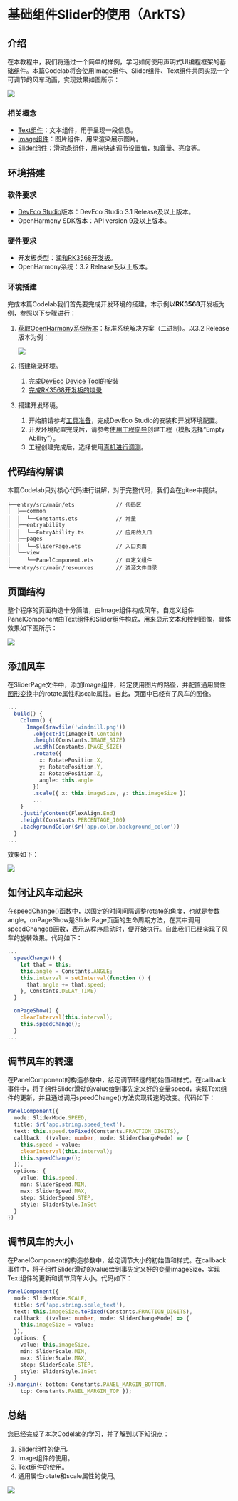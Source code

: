 
# 基础组件Slider的使用（ArkTS）
## 介绍

在本教程中，我们将通过一个简单的样例，学习如何使用声明式UI编程框架的基础组件。本篇Codelab将会使用Image组件、Slider组件、Text组件共同实现一个可调节的风车动画，实现效果如图所示：

![](figures/xiaoguo.gif)

### 相关概念

-   [Text组件](https://gitee.com/openharmony/docs/blob/master/zh-cn/application-dev/reference/arkui-ts/ts-basic-components-text.md)：文本组件，用于呈现一段信息。
-   [Image组件](https://gitee.com/openharmony/docs/blob/master/zh-cn/application-dev/reference/arkui-ts/ts-basic-components-image.md)：图片组件，用来渲染展示图片。
-   [Slider组件](https://gitee.com/openharmony/docs/blob/master/zh-cn/application-dev/reference/arkui-ts/ts-basic-components-slider.md)：滑动条组件，用来快速调节设置值，如音量、亮度等。

## 环境搭建

### 软件要求

-   [DevEco Studio](https://gitee.com/openharmony/docs/blob/master/zh-cn/application-dev/quick-start/start-overview.md#%E5%B7%A5%E5%85%B7%E5%87%86%E5%A4%87)版本：DevEco Studio 3.1 Release及以上版本。
-   OpenHarmony SDK版本：API version 9及以上版本。

### 硬件要求

-   开发板类型：[润和RK3568开发板](https://gitee.com/openharmony/docs/blob/master/zh-cn/device-dev/quick-start/quickstart-appendix-rk3568.md)。
-   OpenHarmony系统：3.2 Release及以上版本。

### 环境搭建

完成本篇Codelab我们首先要完成开发环境的搭建，本示例以**RK3568**开发板为例，参照以下步骤进行：

1.  [获取OpenHarmony系统版本](https://gitee.com/openharmony/docs/blob/master/zh-cn/device-dev/get-code/sourcecode-acquire.md#%E8%8E%B7%E5%8F%96%E6%96%B9%E5%BC%8F3%E4%BB%8E%E9%95%9C%E5%83%8F%E7%AB%99%E7%82%B9%E8%8E%B7%E5%8F%96)：标准系统解决方案（二进制）。以3.2 Release版本为例：

    ![](figures/zh-cn_image_0000001405854998.png)

2.  搭建烧录环境。
    1.  [完成DevEco Device Tool的安装](https://gitee.com/openharmony/docs/blob/master/zh-cn/device-dev/quick-start/quickstart-ide-env-win.md)
    2.  [完成RK3568开发板的烧录](https://gitee.com/openharmony/docs/blob/master/zh-cn/device-dev/quick-start/quickstart-ide-3568-burn.md)

3.  搭建开发环境。
    1.  开始前请参考[工具准备](https://gitee.com/openharmony/docs/blob/master/zh-cn/application-dev/quick-start/start-overview.md#%E5%B7%A5%E5%85%B7%E5%87%86%E5%A4%87)，完成DevEco Studio的安装和开发环境配置。
    2.  开发环境配置完成后，请参考[使用工程向导](https://gitee.com/openharmony/docs/blob/master/zh-cn/application-dev/quick-start/start-with-ets-stage.md#创建ets工程)创建工程（模板选择“Empty Ability”）。
    3.  工程创建完成后，选择使用[真机进行调测](https://gitee.com/openharmony/docs/blob/master/zh-cn/application-dev/quick-start/start-with-ets-stage.md#使用真机运行应用)。
## 代码结构解读
本篇Codelab只对核心代码进行讲解，对于完整代码，我们会在gitee中提供。

```
├──entry/src/main/ets             // 代码区      
│  ├──common                        
│  │  └──Constants.ets            // 常量
│  ├──entryability
│  │  └──EntryAbility.ts          // 应用的入口
│  ├──pages
│  │  └──SliderPage.ets           // 入口页面
│  └──view                         
│     └──PanelComponent.ets       // 自定义组件
└──entry/src/main/resources       // 资源文件目录
```
## 页面结构

整个程序的页面构造十分简洁，由Image组件构成风车。自定义组件PanelComponent由Text组件和Slider组件构成，用来显示文本和控制图像，具体效果如下图所示：

![](figures/image1.png)

## 添加风车

在SliderPage文件中，添加Image组件，给定使用图片的路径，并配置通用属性[图形变换](https://gitee.com/openharmony/docs/blob/master/zh-cn/application-dev/reference/arkui-ts/ts-universal-attributes-transformation.md)中的rotate属性和scale属性。自此，页面中已经有了风车的图像。

```typescript
...
  build() {
    Column() {
      Image($rawfile('windmill.png'))
        .objectFit(ImageFit.Contain)
        .height(Constants.IMAGE_SIZE)
        .width(Constants.IMAGE_SIZE)
        .rotate({
          x: RotatePosition.X,
          y: RotatePosition.Y,
          z: RotatePosition.Z,
          angle: this.angle
        })
        .scale({ x: this.imageSize, y: this.imageSize })
        ...
    }
    .justifyContent(FlexAlign.End)
    .height(Constants.PERCENTAGE_100)
    .backgroundColor($r('app.color.background_color'))
  }
...
```

效果如下：

![](figures/image2.png)

## 如何让风车动起来

在speedChange\(\)函数中，以固定的时间间隔调整rotate的角度，也就是参数angle。onPageShow是SliderPage页面的生命周期方法，在其中调用speedChange\(\)函数，表示从程序启动时，便开始执行。自此我们已经实现了风车的旋转效果。代码如下：

```typescript
...
  speedChange() {
    let that = this;
    this.angle = Constants.ANGLE;
    this.interval = setInterval(function () {
      that.angle += that.speed;
    }, Constants.DELAY_TIME)
  }

  onPageShow() {
    clearInterval(this.interval);
    this.speedChange();
  }
...
```

## 调节风车的转速

在PanelComponent的构造参数中，给定调节转速的初始值和样式。在callback事件中，将子组件Slider滑动的value给到事先定义好的变量speed，实现Text组件的更新，并且通过调用speedChange\(\)方法实现转速的改变。代码如下：

```typescript
PanelComponent({
  mode: SliderMode.SPEED,
  title: $r('app.string.speed_text'),
  text: this.speed.toFixed(Constants.FRACTION_DIGITS),
  callback: ((value: number, mode: SliderChangeMode) => {
    this.speed = value;
    clearInterval(this.interval);
    this.speedChange();
  }),
  options: {
    value: this.speed,
    min: SliderSpeed.MIN,
    max: SliderSpeed.MAX,
    step: SliderSpeed.STEP,
    style: SliderStyle.InSet
  }
})
```

## 调节风车的大小

在PanelComponent的构造参数中，给定调节大小的初始值和样式。在callback事件中，将子组件Slider滑动的value给到事先定义好的变量imageSize，实现Text组件的更新和调节风车大小。代码如下：

```typescript
PanelComponent({
  mode: SliderMode.SCALE,
  title: $r('app.string.scale_text'),
  text: this.imageSize.toFixed(Constants.FRACTION_DIGITS),
  callback: ((value: number, mode: SliderChangeMode) => {
    this.imageSize = value;
  }),
  options: {
    value: this.imageSize,
    min: SliderScale.MIN,
    max: SliderScale.MAX,
    step: SliderScale.STEP,
    style: SliderStyle.InSet
  }
}).margin({ bottom: Constants.PANEL_MARGIN_BOTTOM,
    top: Constants.PANEL_MARGIN_TOP });
```
## 总结

您已经完成了本次Codelab的学习，并了解到以下知识点：

1. Slider组件的使用。
2. Image组件的使用。
3. Text组件的使用。
4. 通用属性rotate和scale属性的使用。

![](figures/finished.gif)








